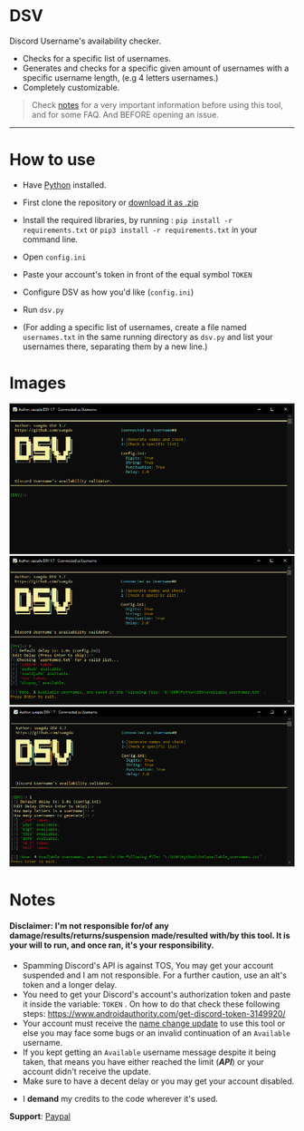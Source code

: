 # DSV
Discord Username's availability checker.



- Checks for a specific list of usernames.
- Generates and checks for a specific given amount of usernames with a specific username length, (e.g 4 letters usernames.)
- Completely customizable.
 > Check <a href =#notes >notes</a> for a very important information before using this tool, and for some FAQ. And BEFORE opening an issue.

---
# How to use
- Have <a href="https://www.python.org/">Python</a> installed.
- First clone the repository or <a href="https://github.com/suegdu/DSV/archive/refs/heads/main.zip">download it as .zip</a>
- Install the required libraries, by running : ```pip install -r requirements.txt``` or `pip3 install -r requirements.txt` in your command line.
- Open `config.ini`
- Paste your account's token in front of the equal symbol `TOKEN`
- Configure DSV as how you'd like (`config.ini`)
- Run `dsv.py` 

- (For adding a specific list of usernames, create a file named `usernames.txt` in the same running directory as `dsv.py` and list your usernames there, separating them by a new line.)

# Images
![](./images/img1.png)
![](./images/img2.png)
![](./images/img3.png)

# Notes
#### Disclaimer: I'm not responsible for/of any damage/results/returns/suspension made/resulted with/by this tool. It is your will to run, and once ran, it's your responsibility.

- Spamming Discord's API is against TOS, You may get your account suspended and I am not responsible. For a further caution, use an alt's token and a longer delay.
- You need to get your Discord's account's authorization token and paste it inside the variable: `TOKEN` . On how to do that check these following steps: https://www.androidauthority.com/get-discord-token-3149920/
- Your account must receive the <a href="https://discord.com/blog/usernames">name change update</a> to use this tool or else you may face some bugs or an invalid continuation of an `Available` username.
- If you kept getting an `Available` username message despite it being taken, that means you have either reached the limit (***API***) or your account didn't receive the update.
- Make sure to have a decent delay or you may get your account disabled. 
<!-- - > #### This is a very early and LIMITED build you may face some bugs, unknown bugs. It may not work for you and work for some. But with your informing help, we can make it better. <a href="https://github.com/suegdu/DSV/issues/new">Open an issue here</a>. -->
- I **demand** my credits to the code wherever it's used.

**Support**: <a href="https://www.paypal.com/paypalme/suegdu">Paypal</a>
